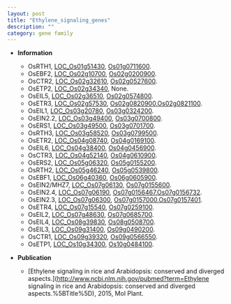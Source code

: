 ```yaml
---
layout: post
title: "Ethylene_signaling_genes"
description: ""
category: gene family
---
```


* **Information**  
    + OsRTH1, [LOC_Os01g51430](http://rice.uga.edu/cgi-bin/ORF_infopage.cgi?orf=LOC_Os01g51430), [Os01g0711600](https://rapdb.dna.affrc.go.jp/locus/?name=Os01g0711600).
    + OsEBF2, [LOC_Os02g10700](http://rice.uga.edu/cgi-bin/ORF_infopage.cgi?orf=LOC_Os02g10700), [Os02g0200900](https://rapdb.dna.affrc.go.jp/locus/?name=Os02g0200900).
    + OsCTR2, [LOC_Os02g32610](http://rice.uga.edu/cgi-bin/ORF_infopage.cgi?orf=LOC_Os02g32610), [Os02g0527600](https://rapdb.dna.affrc.go.jp/locus/?name=Os02g0527600).
    + OsETP2, [LOC_Os02g34340](http://rice.uga.edu/cgi-bin/ORF_infopage.cgi?orf=LOC_Os02g34340), None.
    + OsEIL5, [LOC_Os02g36510](http://rice.uga.edu/cgi-bin/ORF_infopage.cgi?orf=LOC_Os02g36510), [Os02g0574800](https://rapdb.dna.affrc.go.jp/locus/?name=Os02g0574800).
    + OsETR3, [LOC_Os02g57530](http://rice.uga.edu/cgi-bin/ORF_infopage.cgi?orf=LOC_Os02g57530), [Os02g0820900](https://rapdb.dna.affrc.go.jp/locus/?name=Os02g0820900),[Os02g0821100](https://rapdb.dna.affrc.go.jp/locus/?name=Os02g0821100).
    + OsEIL1, [LOC_Os03g20780](http://rice.uga.edu/cgi-bin/ORF_infopage.cgi?orf=LOC_Os03g20780), [Os03g0324200](https://rapdb.dna.affrc.go.jp/locus/?name=Os03g0324200).
    + OsEIN2.2, [LOC_Os03g49400](http://rice.uga.edu/cgi-bin/ORF_infopage.cgi?orf=LOC_Os03g49400), [Os03g0700800](https://rapdb.dna.affrc.go.jp/locus/?name=Os03g0700800).
    + OsERS1, [LOC_Os03g49500](http://rice.uga.edu/cgi-bin/ORF_infopage.cgi?orf=LOC_Os03g49500), [Os03g0701700](https://rapdb.dna.affrc.go.jp/locus/?name=Os03g0701700).
    + OsRTH3, [LOC_Os03g58520](http://rice.uga.edu/cgi-bin/ORF_infopage.cgi?orf=LOC_Os03g58520), [Os03g0799500](https://rapdb.dna.affrc.go.jp/locus/?name=Os03g0799500).
    + OsETR2, [LOC_Os04g08740](http://rice.uga.edu/cgi-bin/ORF_infopage.cgi?orf=LOC_Os04g08740), [Os04g0169100](https://rapdb.dna.affrc.go.jp/locus/?name=Os04g0169100).
    + OsEIL6, [LOC_Os04g38400](http://rice.uga.edu/cgi-bin/ORF_infopage.cgi?orf=LOC_Os04g38400), [Os04g0456900](https://rapdb.dna.affrc.go.jp/locus/?name=Os04g0456900).
    + OsCTR3, [LOC_Os04g52140](http://rice.uga.edu/cgi-bin/ORF_infopage.cgi?orf=LOC_Os04g52140), [Os04g0610900](https://rapdb.dna.affrc.go.jp/locus/?name=Os04g0610900).
    + OsERS2, [LOC_Os05g06320](http://rice.uga.edu/cgi-bin/ORF_infopage.cgi?orf=LOC_Os05g06320), [Os05g0155200](https://rapdb.dna.affrc.go.jp/locus/?name=Os05g0155200).
    + OsRTH2, [LOC_Os05g46240](http://rice.uga.edu/cgi-bin/ORF_infopage.cgi?orf=LOC_Os05g46240), [Os05g0539800](https://rapdb.dna.affrc.go.jp/locus/?name=Os05g0539800).
    + OsEBF1, [LOC_Os06g40360](http://rice.uga.edu/cgi-bin/ORF_infopage.cgi?orf=LOC_Os06g40360), [Os06g0605900](https://rapdb.dna.affrc.go.jp/locus/?name=Os06g0605900).
    + OsEIN2/MHZ7, [LOC_Os07g06130](http://rice.uga.edu/cgi-bin/ORF_infopage.cgi?orf=LOC_Os07g06130), [Os07g0155600](https://rapdb.dna.affrc.go.jp/locus/?name=Os07g0155600).
    + OsEIN2.4, [LOC_Os07g06190](http://rice.uga.edu/cgi-bin/ORF_infopage.cgi?orf=LOC_Os07g06190), [Os07g0156467](https://rapdb.dna.affrc.go.jp/locus/?name=Os07g0156467),[Os07g0156732](https://rapdb.dna.affrc.go.jp/locus/?name=Os07g0156732).
    + OsEIN2.3, [LOC_Os07g06300](http://rice.uga.edu/cgi-bin/ORF_infopage.cgi?orf=LOC_Os07g06300), [Os07g0157000](https://rapdb.dna.affrc.go.jp/locus/?name=Os07g0157000),[Os07g0157401](https://rapdb.dna.affrc.go.jp/locus/?name=Os07g0157401).
    + OsETR4, [LOC_Os07g15540](http://rice.uga.edu/cgi-bin/ORF_infopage.cgi?orf=LOC_Os07g15540), [Os07g0259100](https://rapdb.dna.affrc.go.jp/locus/?name=Os07g0259100).
    + OsEIL2, [LOC_Os07g48630](http://rice.uga.edu/cgi-bin/ORF_infopage.cgi?orf=LOC_Os07g48630), [Os07g0685700](https://rapdb.dna.affrc.go.jp/locus/?name=Os07g0685700).
    + OsEIL4, [LOC_Os08g39830](http://rice.uga.edu/cgi-bin/ORF_infopage.cgi?orf=LOC_Os08g39830), [Os08g0508700](https://rapdb.dna.affrc.go.jp/locus/?name=Os08g0508700).
    + OsEIL3, [LOC_Os09g31400](http://rice.uga.edu/cgi-bin/ORF_infopage.cgi?orf=LOC_Os09g31400), [Os09g0490200](https://rapdb.dna.affrc.go.jp/locus/?name=Os09g0490200).
    + OsCTR1, [LOC_Os09g39320](http://rice.uga.edu/cgi-bin/ORF_infopage.cgi?orf=LOC_Os09g39320), [Os09g0566550](https://rapdb.dna.affrc.go.jp/locus/?name=Os09g0566550).
    + OsETP1, [LOC_Os10g34300](http://rice.uga.edu/cgi-bin/ORF_infopage.cgi?orf=LOC_Os10g34300), [Os10g0484100](https://rapdb.dna.affrc.go.jp/locus/?name=Os10g0484100).

* **Publication**  
    + [Ethylene signaling in rice and Arabidopsis: conserved and diverged aspects.](http://www.ncbi.nlm.nih.gov/pubmed?term=Ethylene signaling in rice and Arabidopsis: conserved and diverged aspects.%5BTitle%5D), 2015, Mol Plant.


